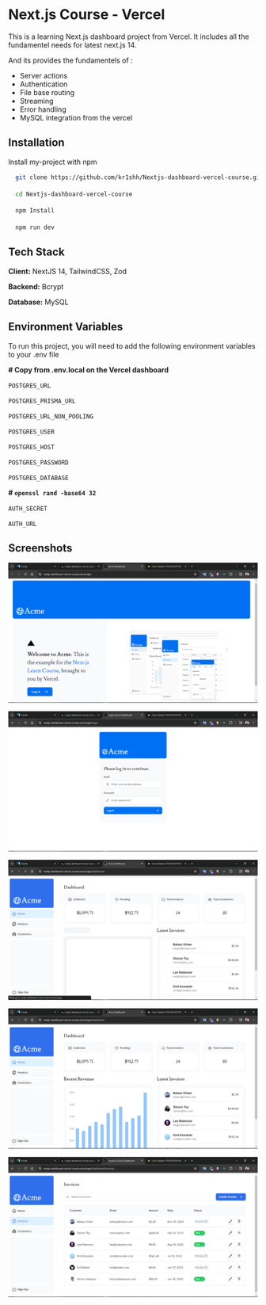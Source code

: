 
# Next.js Course - Vercel

This is a learning Next.js dashboard project from Vercel. It includes all the fundamentel needs for latest next.js 14.

And its provides the fundamentels of :

- Server actions
- Authentication
- File base routing
- Streaming
- Error handling
- MySQL integration from the vercel

## Installation

Install my-project with npm

```bash
  git clone https://github.com/kr1shh/Nextjs-dashboard-vercel-course.git

  cd Nextjs-dashboard-vercel-course

  npm Install

  npm run dev
```
    
## Tech Stack

**Client:** NextJS 14, TailwindCSS, Zod

**Backend:** Bcrypt

**Database:** MySQL


## Environment Variables

To run this project, you will need to add the following environment variables to your .env file

**# Copy from .env.local on the Vercel dashboard**

`POSTGRES_URL`

`POSTGRES_PRISMA_URL`

`POSTGRES_URL_NON_POOLING`

`POSTGRES_USER`

`POSTGRES_HOST`

`POSTGRES_PASSWORD`

`POSTGRES_DATABASE`


**# `openssl rand -base64 32`**

`AUTH_SECRET`

`AUTH_URL`


## Screenshots

![](./screenshots/1.png)

![](./screenshots/2.png)

![](./screenshots/3.png)

![](./screenshots/4.png)

![](./screenshots/5.png)

